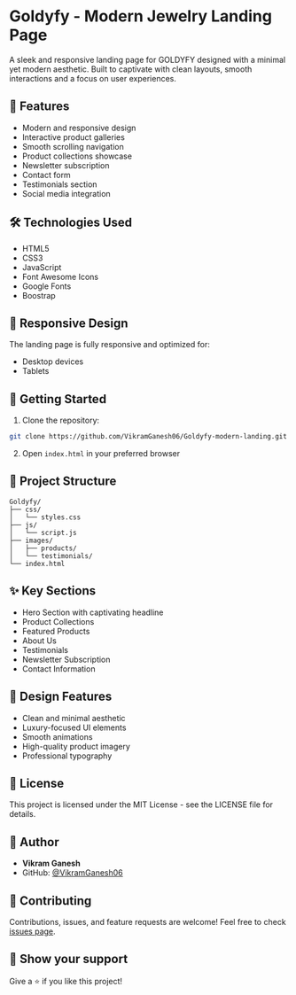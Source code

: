 # Goldyfy - Modern Jewelry Landing Page

A sleek and responsive landing page for GOLDYFY designed with a minimal yet modern aesthetic. Built to captivate with clean layouts, smooth interactions and a focus on user experiences.

## 🌟 Features

- Modern and responsive design
- Interactive product galleries
- Smooth scrolling navigation
- Product collections showcase
- Newsletter subscription
- Contact form
- Testimonials section
- Social media integration

## 🛠️ Technologies Used

- HTML5
- CSS3
- JavaScript
- Font Awesome Icons
- Google Fonts
- Boostrap

## 📱 Responsive Design

The landing page is fully responsive and optimized for:
- Desktop devices
- Tablets


## 🚀 Getting Started

1. Clone the repository:
```bash
git clone https://github.com/VikramGanesh06/Goldyfy-modern-landing.git
```

2. Open `index.html` in your preferred browser

## 📂 Project Structure

```
Goldyfy/
├── css/
│   └── styles.css
├── js/
│   └── script.js
├── images/
│   ├── products/
│   └── testimonials/
└── index.html
```

## ✨ Key Sections

- Hero Section with captivating headline
- Product Collections
- Featured Products
- About Us
- Testimonials
- Newsletter Subscription
- Contact Information

## 🎨 Design Features

- Clean and minimal aesthetic
- Luxury-focused UI elements
- Smooth animations
- High-quality product imagery
- Professional typography

## 📝 License

This project is licensed under the MIT License - see the LICENSE file for details.

## 👤 Author

- **Vikram Ganesh**
- GitHub: [@VikramGanesh06](https://github.com/VikramGanesh06)

## 🤝 Contributing

Contributions, issues, and feature requests are welcome! Feel free to check [issues page](https://github.com/VikramGanesh06/Goldyfy-modern-landing/issues).

## 🌟 Show your support

Give a ⭐️ if you like this project! 
